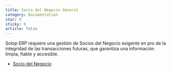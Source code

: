 ```yaml
---
title: Socio del Negocio General
category: Documentation
star: 9
sticky: 9
article: false
---
```


Solop ERP requiere una gestión de Socios del Negocio exigente en pro de la integridad de las transacciones futuras, que garantiza una información limpia, fiable y accesible.

- [Socio del Negocio](business-partner)